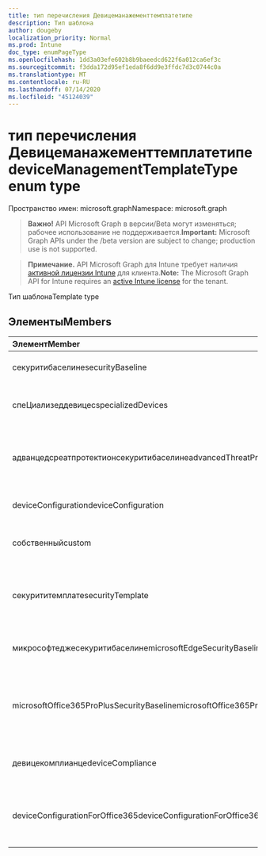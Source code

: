 ```yaml
---
title: тип перечисления Девицеманажементтемплатетипе
description: Тип шаблона
author: dougeby
localization_priority: Normal
ms.prod: Intune
doc_type: enumPageType
ms.openlocfilehash: 1dd3a03efe602b8b9baeedcd622f6a012ca6ef3c
ms.sourcegitcommit: f3dda172d95ef1eda8f6dd9e3ffdc7d3c0744c0a
ms.translationtype: MT
ms.contentlocale: ru-RU
ms.lasthandoff: 07/14/2020
ms.locfileid: "45124039"
---
```

# <a name="devicemanagementtemplatetype-enum-type"></a><span data-ttu-id="f3a7f-103">тип перечисления Девицеманажементтемплатетипе</span><span class="sxs-lookup"><span data-stu-id="f3a7f-103">deviceManagementTemplateType enum type</span></span>

<span data-ttu-id="f3a7f-104">Пространство имен: microsoft.graph</span><span class="sxs-lookup"><span data-stu-id="f3a7f-104">Namespace: microsoft.graph</span></span>

> <span data-ttu-id="f3a7f-105">**Важно!** API Microsoft Graph в версии/Beta могут изменяться; рабочее использование не поддерживается.</span><span class="sxs-lookup"><span data-stu-id="f3a7f-105">**Important:** Microsoft Graph APIs under the /beta version are subject to change; production use is not supported.</span></span>

> <span data-ttu-id="f3a7f-106">**Примечание.** API Microsoft Graph для Intune требует наличия [активной лицензии Intune](https://go.microsoft.com/fwlink/?linkid=839381) для клиента.</span><span class="sxs-lookup"><span data-stu-id="f3a7f-106">**Note:** The Microsoft Graph API for Intune requires an [active Intune license](https://go.microsoft.com/fwlink/?linkid=839381) for the tenant.</span></span>

<span data-ttu-id="f3a7f-107">Тип шаблона</span><span class="sxs-lookup"><span data-stu-id="f3a7f-107">Template type</span></span>

## <a name="members"></a><span data-ttu-id="f3a7f-108">Элементы</span><span class="sxs-lookup"><span data-stu-id="f3a7f-108">Members</span></span>
|<span data-ttu-id="f3a7f-109">Элемент</span><span class="sxs-lookup"><span data-stu-id="f3a7f-109">Member</span></span>|<span data-ttu-id="f3a7f-110">Значение</span><span class="sxs-lookup"><span data-stu-id="f3a7f-110">Value</span></span>|<span data-ttu-id="f3a7f-111">Описание</span><span class="sxs-lookup"><span data-stu-id="f3a7f-111">Description</span></span>|
|:---|:---|:---|
|<span data-ttu-id="f3a7f-112">секуритибаселине</span><span class="sxs-lookup"><span data-stu-id="f3a7f-112">securityBaseline</span></span>|<span data-ttu-id="f3a7f-113">нуль</span><span class="sxs-lookup"><span data-stu-id="f3a7f-113">0</span></span>|<span data-ttu-id="f3a7f-114">Шаблон базового плана безопасности</span><span class="sxs-lookup"><span data-stu-id="f3a7f-114">Security baseline template</span></span>|
|<span data-ttu-id="f3a7f-115">спеЦиализеддевицес</span><span class="sxs-lookup"><span data-stu-id="f3a7f-115">specializedDevices</span></span>|<span data-ttu-id="f3a7f-116">1 </span><span class="sxs-lookup"><span data-stu-id="f3a7f-116">1</span></span>|<span data-ttu-id="f3a7f-117">Шаблон специализированных устройств</span><span class="sxs-lookup"><span data-stu-id="f3a7f-117">Specialized devices template</span></span>|
|<span data-ttu-id="f3a7f-118">адванцедсреатпротектионсекуритибаселине</span><span class="sxs-lookup"><span data-stu-id="f3a7f-118">advancedThreatProtectionSecurityBaseline</span></span>|<span data-ttu-id="f3a7f-119">2 </span><span class="sxs-lookup"><span data-stu-id="f3a7f-119">2</span></span>|<span data-ttu-id="f3a7f-120">Основной шаблон безопасности Advanced Threat protection</span><span class="sxs-lookup"><span data-stu-id="f3a7f-120">Advanced Threat Protection security baseline template</span></span>|
|<span data-ttu-id="f3a7f-121">deviceConfiguration</span><span class="sxs-lookup"><span data-stu-id="f3a7f-121">deviceConfiguration</span></span>|<span data-ttu-id="f3a7f-122">3 </span><span class="sxs-lookup"><span data-stu-id="f3a7f-122">3</span></span>|<span data-ttu-id="f3a7f-123">Шаблон конфигурации устройства</span><span class="sxs-lookup"><span data-stu-id="f3a7f-123">Device configuration template</span></span>|
|<span data-ttu-id="f3a7f-124">собственный</span><span class="sxs-lookup"><span data-stu-id="f3a7f-124">custom</span></span>|<span data-ttu-id="f3a7f-125">4 </span><span class="sxs-lookup"><span data-stu-id="f3a7f-125">4</span></span>|<span data-ttu-id="f3a7f-126">Настраиваемый шаблон, определенный администратором</span><span class="sxs-lookup"><span data-stu-id="f3a7f-126">Custom admin defined template</span></span>|
|<span data-ttu-id="f3a7f-127">секурититемплате</span><span class="sxs-lookup"><span data-stu-id="f3a7f-127">securityTemplate</span></span>|<span data-ttu-id="f3a7f-128">5 </span><span class="sxs-lookup"><span data-stu-id="f3a7f-128">5</span></span>|<span data-ttu-id="f3a7f-129">Шаблоны с определенными параметрами безопасности</span><span class="sxs-lookup"><span data-stu-id="f3a7f-129">Templates containing specific security focused settings</span></span>|
|<span data-ttu-id="f3a7f-130">микрософтеджесекуритибаселине</span><span class="sxs-lookup"><span data-stu-id="f3a7f-130">microsoftEdgeSecurityBaseline</span></span>|<span data-ttu-id="f3a7f-131">6 </span><span class="sxs-lookup"><span data-stu-id="f3a7f-131">6</span></span>|<span data-ttu-id="f3a7f-132">Базовый шаблон безопасности Microsoft Edge</span><span class="sxs-lookup"><span data-stu-id="f3a7f-132">Microsoft Edge security baseline template</span></span>|
|<span data-ttu-id="f3a7f-133">microsoftOffice365ProPlusSecurityBaseline</span><span class="sxs-lookup"><span data-stu-id="f3a7f-133">microsoftOffice365ProPlusSecurityBaseline</span></span>|<span data-ttu-id="f3a7f-134">7 </span><span class="sxs-lookup"><span data-stu-id="f3a7f-134">7</span></span>|<span data-ttu-id="f3a7f-135">Базовый шаблон безопасности Microsoft Office 365 профессиональный плюс</span><span class="sxs-lookup"><span data-stu-id="f3a7f-135">Microsoft Office 365 ProPlus security baseline template</span></span>|
|<span data-ttu-id="f3a7f-136">девицекомплианце</span><span class="sxs-lookup"><span data-stu-id="f3a7f-136">deviceCompliance</span></span>|<span data-ttu-id="f3a7f-137">8 </span><span class="sxs-lookup"><span data-stu-id="f3a7f-137">8</span></span>|<span data-ttu-id="f3a7f-138">Шаблон соответствия требованиям устройств</span><span class="sxs-lookup"><span data-stu-id="f3a7f-138">Device compliance template</span></span>|
|<span data-ttu-id="f3a7f-139">deviceConfigurationForOffice365</span><span class="sxs-lookup"><span data-stu-id="f3a7f-139">deviceConfigurationForOffice365</span></span>|<span data-ttu-id="f3a7f-140">9 </span><span class="sxs-lookup"><span data-stu-id="f3a7f-140">9</span></span>|<span data-ttu-id="f3a7f-141">Настройка устройств для параметров Microsoft Office 365</span><span class="sxs-lookup"><span data-stu-id="f3a7f-141">Device Configuration for Microsoft Office 365 settings</span></span>|



